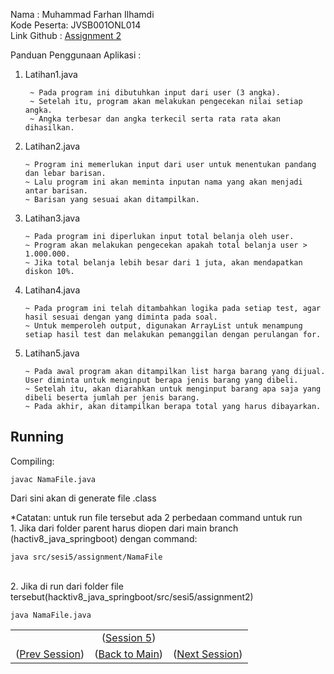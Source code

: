 Nama        : Muhammad Farhan Ilhamdi\
Kode Peserta: JVSB001ONL014\
Link Github : [Assignment 2](https://github.com/farlhmd/hacktiv8_java_springboot/tree/main/src/sesi5/assignment2)

Panduan Penggunaan Aplikasi :


1. Latihan1.java

        ~ Pada program ini dibutuhkan input dari user (3 angka).
        ~ Setelah itu, program akan melakukan pengecekan nilai setiap angka.
        ~ Angka terbesar dan angka terkecil serta rata rata akan dihasilkan. 

2.  Latihan2.java

        ~ Program ini memerlukan input dari user untuk menentukan pandang dan lebar barisan.
        ~ Lalu program ini akan meminta inputan nama yang akan menjadi antar barisan.
        ~ Barisan yang sesuai akan ditampilkan.

3.  Latihan3.java

        ~ Pada program ini diperlukan input total belanja oleh user.
        ~ Program akan melakukan pengecekan apakah total belanja user > 1.000.000.
        ~ Jika total belanja lebih besar dari 1 juta, akan mendapatkan diskon 10%.

4.  Latihan4.java

        ~ Pada program ini telah ditambahkan logika pada setiap test, agar hasil sesuai dengan yang diminta pada soal.
        ~ Untuk memperoleh output, digunakan ArrayList untuk menampung setiap hasil test dan melakukan pemanggilan dengan perulangan for.

5.  Latihan5.java

        ~ Pada awal program akan ditampilkan list harga barang yang dijual. User diminta untuk menginput berapa jenis barang yang dibeli.
        ~ Setelah itu, akan diarahkan untuk menginput barang apa saja yang dibeli beserta jumlah per jenis barang.
        ~ Pada akhir, akan ditampilkan berapa total yang harus dibayarkan.


## Running
Compiling: 

    javac NamaFile.java
Dari sini akan di generate file .class

*Catatan: untuk run file tersebut ada 2 perbedaan command untuk run\
    1. Jika dari folder parent harus diopen dari main branch (hactiv8_java_springboot) dengan command:

    java src/sesi5/assignment/NamaFile
\
2. Jika di run dari folder file tersebut(hacktiv8_java_springboot/src/sesi5/assignment2)

    java NamaFile.java


<table align="center" style="border:none;">
    <tr>
    <td></td>
    <td align="center">(<a href="https://github.com/farlhmd/hacktiv8_java_springboot/tree/main/src/sesi5/session">Session 5</a>)</td>
    <td></td>
    </tr>
  <tr>
    <td>(<a href="https://github.com/farlhmd/hacktiv8_java_springboot/tree/main/src/sesi4">Prev Session</a>)</td>
    <td>(<a href="https://github.com/farlhmd/hacktiv8_java_springboot">Back to Main</a>)</td>
    <td>(<a href="https://github.com/farlhmd/hacktiv8_java_springboot/tree/main/src/sesi6">Next Session</a>)</td>
  </tr>
</table>
